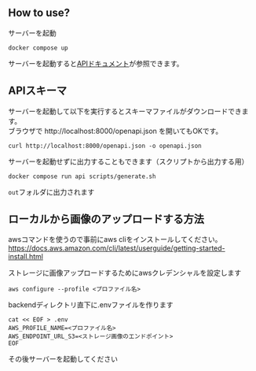## How to use?

サーバーを起動

```
docker compose up
```

サーバーを起動すると[APIドキュメント](http://localhost:8000/docs)が参照できます。

## APIスキーマ

サーバーを起動して以下を実行するとスキーマファイルがダウンロードできます。  
ブラウザで http://localhost:8000/openapi.json を開いてもOKです。

```
curl http://localhost:8000/openapi.json -o openapi.json
```

サーバーを起動せずに出力することもできます（スクリプトから出力する用）

```
docker compose run api scripts/generate.sh
```

`out`フォルダに出力されます

## ローカルから画像のアップロードする方法
awsコマンドを使うので事前にaws cliをインストールしてください。
https://docs.aws.amazon.com/cli/latest/userguide/getting-started-install.html

ストレージに画像アップロードするためにawsクレデンシャルを設定します

```
aws configure --profile <プロファイル名>
```

backendディレクトリ直下に.envファイルを作ります

```
cat << EOF > .env
AWS_PROFILE_NAME=<プロファイル名>
AWS_ENDPOINT_URL_S3=<ストレージ画像のエンドポイント>
EOF
```

その後サーバーを起動してください

